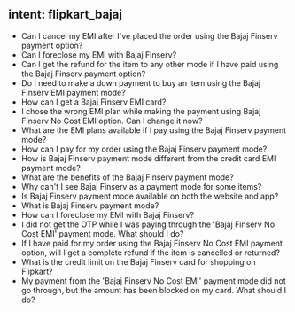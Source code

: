 ## intent: flipkart_bajaj
 - Can I cancel my EMI after I've placed the order using the Bajaj Finserv payment option?
 - Can I foreclose my EMI with Bajaj Finserv?
 - Can I get the refund for the item to any other mode if I have paid using the Bajaj Finserv payment option?
 - Do I need to make a down payment to buy an item using the Bajaj Finserv EMI payment mode?
 - How can I get a Bajaj Finserv EMI card?
 - I chose the wrong EMI plan while making the payment using Bajaj Finserv No Cost EMI option. Can I change it now?
 - What are the EMI plans available if I pay using the Bajaj Finserv payment mode?
 - How can I pay for my order using the Bajaj Finserv payment mode?
 - How is Bajaj Finserv payment mode different from the credit card EMI payment mode?
 - What are the benefits of the Bajaj Finserv payment mode?
 - Why can't I see Bajaj Finserv as a payment mode for some items?
 - Is Bajaj Finserv payment mode available on both the website and app?
 - What is Bajaj Finserv payment mode?
 - How can I foreclose my EMI with Bajaj Finserv?
 - I did not get the OTP while I was paying through the 'Bajaj Finserv No Cost EMI' payment mode. What should I do?
 - If I have paid for my order using the Bajaj Finserv No Cost EMI payment option, will I get a complete refund if the item is cancelled or returned?
 - What is the credit limit on the Bajaj Finserv card for shopping on Flipkart?
 - My payment from the 'Bajaj Finserv No Cost EMI' payment mode did not go through, but the amount has been blocked on my card. What should I do?